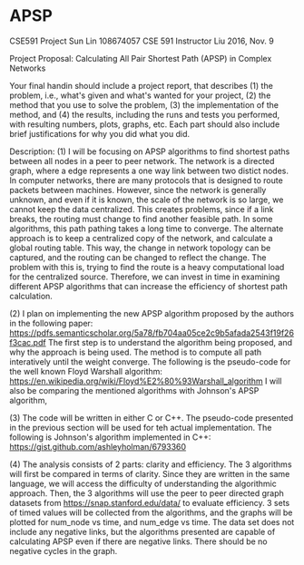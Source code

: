 # APSP
CSE591 Project
Sun Lin 108674057
CSE 591 Instructor Liu
2016, Nov. 9

Project Proposal: Calculating All Pair Shortest Path (APSP) in Complex Networks

Your final handin should include a project report, that describes
(1) the problem, i.e., what's given and what's wanted for your project,
(2) the method that you use to solve the problem,
(3) the implementation of the method, and
(4) the results, including the runs and tests you performed, with resulting
numbers, plots, graphs, etc. Each part should also include brief
justifications for why you did what you did.

Description:
(1) I will be focusing on APSP algorithms to find shortest paths between all
nodes in a peer to peer network. The network is a directed graph, where a edge
represents a one way link between two distict nodes. In computer networks,
there are many protocols that is designed to route packets between machines.
However, since the network is generally unknown, and even if it is known, the
scale of the network is so large, we cannot keep the data centralized. This
creates problems, since if a link breaks, the routing must change to find
another feasible path. In some algorithms, this path pathing takes a long time
to converge. The alternate approach is to keep a centralized copy of the
network, and calculate a global routing table. This way, the change in
network topology can be captured, and the routing can be changed to reflect
the change. The problem with this is, trying to find the route is a heavy
computational load for the centralized source. Therefore, we can invest in
time in examining different APSP algorithms that can increase the efficiency
of shortest path calculation.

(2) I plan on implementing the new APSP algorithm proposed by the authors in
the following paper:
https://pdfs.semanticscholar.org/5a78/fb704aa05ce2c9b5afada2543f19f26f3cac.pdf
The first step is to understand the algorithm being proposed, and why the
approach is being used. The method is to compute all path interatively
until the weight converge.
The following is the pseudo-code for the well known Floyd Warshall algorithm:
https://en.wikipedia.org/wiki/Floyd%E2%80%93Warshall_algorithm
I will also be comparing the mentioned algorithms with Johnson's APSP
algorithm,

(3) The code will be written in either C or C++. The pseudo-code presented in
the previous section will be used for teh actual implementation. The following
is Johnson's algorithm implemented in C++:
https://gist.github.com/ashleyholman/6793360

(4) The analysis consists of 2 parts: clarity and efficiency. The 3 algorithms
will first be compared in terms of clarity. Since they are written in the
same language, we will access the difficulty of understanding the algorithmic
approach.
Then, the 3 algorithms will use the peer to peer directed graph datasets from
https://snap.stanford.edu/data/ to evaluate efficiency. 3 sets of timed values
will be collected from the algorithms, and the graphs will be plotted for
num_node vs time, and num_edge vs time.
The data set does not include any negative links, but the algorithms presented
are capable of calculating APSP even if there are negative links. There should
be no negative cycles in the graph.
